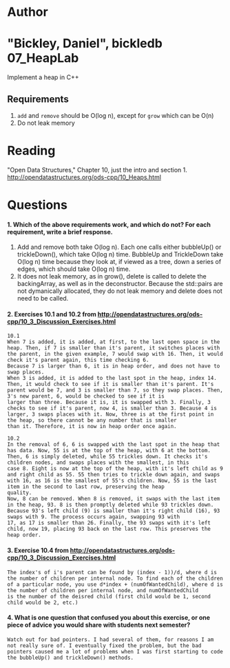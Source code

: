 Author
==========
"Bickley, Daniel", bickledb
07_HeapLab
==============

Implement a heap in C++

Requirements
------------

1. `add` and `remove` should be O(log n), except for `grow` which can be O(n)
2. Do not leak memory

Reading
=======
"Open Data Structures," Chapter 10, just the intro and section 1. http://opendatastructures.org/ods-cpp/10_Heaps.html

Questions
=========

#### 1. Which of the above requirements work, and which do not? For each requirement, write a brief response.

1. Add and remove both take O(log n). Each one calls either bubbleUp() or trickleDown(), which take O(log n) time. BubbleUp and TrickleDown take O(log n) time because they look at, if viewed as a tree, down a series of edges,  which should take O(log n) time.
2. It does not leak memory, as in grow(), delete is called to delete the backingArray, as well as in the deconstructor. Because the std::pairs are not dymanically allocated, they do not leak memory and delete does not need to be called.

#### 2. Exercises 10.1 and 10.2 from http://opendatastructures.org/ods-cpp/10_3_Discussion_Exercises.html
	
	10.1
	When 7 is added, it is added, at first, to the last open space in the heap. Then, if 7 is smaller than it's parent, it switches places with the parent, in the given example, 7 would swap with 16. Then, it would check it's parent again, this time checking 6. 
	Because 7 is larger than 6, it is in heap order, and does not have to swap places.
	When 3 is added, it is added to the last spot in the heap, index 14. Then, it would check to see if it is smaller than it's parent. It's parent would be 7, and 3 is smaller than 7, so they swap places. Then, 3's new parent, 6, would be checked to see if it is 
	larger than three. Because it is, it is swapped with 3. Finally, 3 checks to see if it's parent, now 4, is smaller than 3. Because 4 is larger, 3 swaps places with it. Now, three is at the first point in the heap, so there cannot be any number that is smaller 
	than it. Therefore, it is now in heap order once again.

	10.2
	In the removal of 6, 6 is swapped with the last spot in the heap that has data. Now, 55 is at the top of the heap, with 6 at the bottom. Then, 6 is simply deleted, while 55 trickles down. It checks it's children nodes, and swaps places with the smallest, in this
	case 8. Eight is now at the top of the heap, with it's left child as 9 and right child as 55. 55 then tries to trickle down again, and swaps with 16, as 16 is the smallest of 55's children. Now, 55 is the last item in the second to last row, preserving the heap
	quality.
	Now, 8 can be removed. When 8 is removed, it swaps with the last item in the heap, 93. 8 is then promptly deleted while 93 trickles down. Because 93's left child (9) is smaller than it's right child (16), 93 swaps with 9. The process occurs again, swapping 93 with
	17, as 17 is smaller than 26. Finally, the 93 swaps with it's left child, now 19, placing 93 back on the last row. This preserves the heap order.
	
#### 3. Exercise 10.4 from http://opendatastructures.org/ods-cpp/10_3_Discussion_Exercises.html
	The index's of i's parent can be found by (index - 1))/d, where d is the number of children per internal node. To find each of the children of a particular node, you use d*index + (numOfWantedChild), where d is the number of children per internal node, and numOfWantedChild
	is the number of the deisred child (first child would be 1, second child would be 2, etc.)
#### 4. What is one question that confused you about this exercise, or one piece of advice you would share with students next semester?

	Watch out for bad pointers. I had several of them, for reasons I am not really sure of. I eventually fixed the problem, but the bad pointers caused me a lot of problems when I was first starting to code the bubbleUp() and trickleDown() methods.